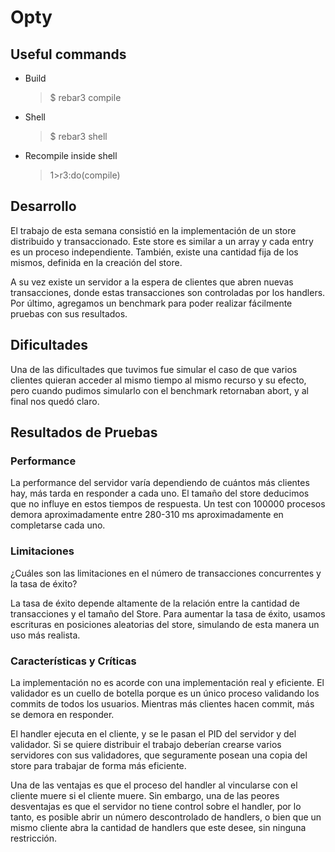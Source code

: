 # Opty

## Useful commands

- Build

  > $ rebar3 compile

- Shell

  > $ rebar3 shell

- Recompile inside shell

  > 1>r3:do(compile)

## Desarrollo

El trabajo de esta semana consistió en la implementación de un store distribuido y transaccionado. Este store es similar a un array y cada entry es un proceso independiente. También, existe una cantidad fija de los mismos, definida en la creación del store.

A su vez existe un servidor a la espera de clientes que abren nuevas transacciones, donde estas transacciones son controladas por los handlers.
Por último, agregamos un benchmark para poder realizar fácilmente pruebas con sus resultados.

## Dificultades

Una de las dificultades que tuvimos fue simular el caso de que varios clientes quieran acceder al mismo tiempo al mismo recurso y su efecto, pero cuando pudimos simularlo con el benchmark retornaban abort, y al final nos quedó claro.

## Resultados de Pruebas

### Performance

La performance del servidor varía dependiendo de cuántos más clientes hay, más tarda en responder a cada uno. El tamaño del store deducimos que no influye en estos tiempos de respuesta. Un test con 100000 procesos demora aproximadamente entre 280-310 ms aproximadamente en completarse cada uno.

### Limitaciones

¿Cuáles son las limitaciones en el número de transacciones concurrentes y la tasa de éxito?

La tasa de éxito depende altamente de la relación entre la cantidad de transacciones y el tamaño del Store. Para aumentar la tasa de éxito, usamos escrituras en posiciones aleatorias del store, simulando de esta manera un uso más realista.

### Características y Críticas

La implementación no es acorde con una implementación real y eficiente. El validador es un cuello de botella porque es un único proceso validando los commits de todos los usuarios. Mientras más clientes hacen commit, más se demora en responder.

El handler ejecuta en el cliente, y se le pasan el PID del servidor y del validador. Si se quiere distribuir el trabajo deberían crearse varios servidores con sus validadores, que seguramente posean una copia del store para trabajar de forma más eficiente.

Una de las ventajas es que el proceso del handler al vincularse con el cliente muere si el cliente muere. Sin embargo, una de las peores desventajas es que el servidor no tiene control sobre el handler, por lo tanto, es posible abrir un número descontrolado de handlers, o bien que un mismo cliente abra la cantidad de handlers que este desee, sin ninguna restricción.
